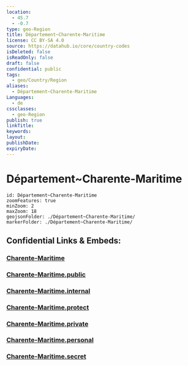 ```yaml
---
location:
  - 45.7
  - -0.7
type: geo-Region
title: Département~Charente-Maritime
license: CC BY-SA 4.0
source: https://datahub.io/core/country-codes
isDeleted: false
isReadOnly: false
draft: false
confidential: public
tags:
  - geo/Country/Region
aliases:
  - Département~Charente-Maritime
Languages:
  - de
cssclasses:
  - geo-Region
publish: true
linkTitle:
keywords:
layout:
publishDate:
expiryDate:
---
```


# Département~Charente-Maritime

```leaflet
id: Département~Charente-Maritime
zoomFeatures: true 
minZoom: 2 
maxZoom: 18
geojsonFolder: ./Département~Charente-Maritime/
markerFolder: ./Département~Charente-Maritime/
```


## Confidential Links & Embeds: 

### [Charente-Maritime](/_Standards/Earth/Continent/Europe/Europe~West/France/regions~France/Nouvelle-Aquitaine/departments~Aquitaine/Charente-Maritime.md) 

### [Charente-Maritime.public](/_public/Earth/Continent/Europe/Europe~West/France/regions~France/Nouvelle-Aquitaine/departments~Aquitaine/Charente-Maritime.public.md) 

### [Charente-Maritime.internal](/_internal/Earth/Continent/Europe/Europe~West/France/regions~France/Nouvelle-Aquitaine/departments~Aquitaine/Charente-Maritime.internal.md) 

### [Charente-Maritime.protect](/_protect/Earth/Continent/Europe/Europe~West/France/regions~France/Nouvelle-Aquitaine/departments~Aquitaine/Charente-Maritime.protect.md) 

### [Charente-Maritime.private](/_private/Earth/Continent/Europe/Europe~West/France/regions~France/Nouvelle-Aquitaine/departments~Aquitaine/Charente-Maritime.private.md) 

### [Charente-Maritime.personal](/_personal/Earth/Continent/Europe/Europe~West/France/regions~France/Nouvelle-Aquitaine/departments~Aquitaine/Charente-Maritime.personal.md) 

### [Charente-Maritime.secret](/_secret/Earth/Continent/Europe/Europe~West/France/regions~France/Nouvelle-Aquitaine/departments~Aquitaine/Charente-Maritime.secret.md)

